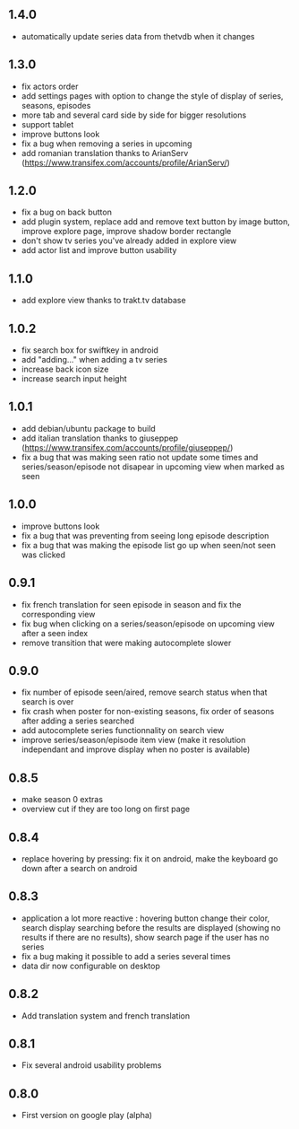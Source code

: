 ## 1.4.0
 * automatically update series data from thetvdb when it changes

## 1.3.0
 * fix actors order
 * add settings pages with option to change the style of display of series, seasons, episodes
 * more tab and several card side by side for bigger resolutions
 * support tablet
 * improve buttons look
 * fix a bug when removing a series in upcoming
 * add romanian translation thanks to ArianServ (https://www.transifex.com/accounts/profile/ArianServ/)

## 1.2.0

 * fix a bug on back button
 * add plugin system, replace add and remove text button by image button, improve explore page, improve shadow border rectangle
 * don't show tv series you've already added in explore view
 * add actor list and improve button usability

## 1.1.0

 * add explore view thanks to trakt.tv database

## 1.0.2

 * fix search box for swiftkey in android
 * add "adding..." when adding a tv series
 * increase back icon size
 * increase search input height

## 1.0.1

 * add debian/ubuntu package to build
 * add italian translation thanks to giuseppep (https://www.transifex.com/accounts/profile/giuseppep/)
 * fix a bug that was making seen ratio not update some times and series/season/episode not disapear in upcoming view when marked as seen

## 1.0.0

 * improve buttons look
 * fix a bug that was preventing from seeing long episode description
 * fix a bug that was making the episode list go up when seen/not seen was clicked

## 0.9.1

 * fix french translation for seen episode in season and fix the corresponding view
 * fix bug when clicking on a series/season/episode on upcoming view after a seen index
 * remove transition that were making autocomplete slower

## 0.9.0

 * fix number of episode seen/aired, remove search status when that search is over
 * fix crash when poster for non-existing seasons, fix order of seasons after adding a series searched
 * add autocomplete series functionnality on search view
 * improve series/season/episode item view (make it resolution independant and improve display when no poster is available)

## 0.8.5

 * make season 0 extras
 * overview cut if they are too long on first page

## 0.8.4

 * replace hovering by pressing: fix it on android, make the keyboard go down after a search on android

## 0.8.3

 * application a lot more reactive : hovering button change their color, search display searching before the results are displayed (showing no results if there are no results), show search page if the user has no series
 * fix a bug making it possible to add a series several times
 * data dir now configurable on desktop

## 0.8.2

 * Add translation system and french translation

## 0.8.1

 * Fix several android usability problems

## 0.8.0

 * First version on google play (alpha)